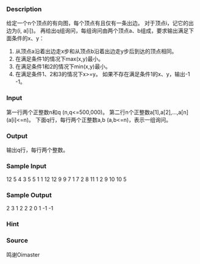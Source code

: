 
### Description

给定一个n个顶点的有向图，每个顶点有且仅有一条出边。
对于顶点i，记它的出边为(i, a[i])。
再给出q组询问，每组询问由两个顶点a、b组成，要求输出满足下面条件的x、y：
1. 从顶点a沿着出边走x步和从顶点b沿着出边走y步后到达的顶点相同。
2. 在满足条件1的情况下max(x,y)最小。
3. 在满足条件1和2的情况下min(x,y)最小。
4. 在满足条件1、2和3的情况下x>=y。
如果不存在满足条件1的x、y，输出-1 -1。

### Input
第一行两个正整数n和q (n,q<=500,000)。
第二行n个正整数a[1],a[2],...,a[n] (a[i]<=n)。
下面q行，每行两个正整数a,b (a,b<=n)，表示一组询问。

### Output
输出q行，每行两个整数。

### Sample Input
12 5
4 3 5 5 1 1 12 12 9 9 7 1
7 2
8 11
1 2
9 10
10 5


### Sample Output
2 3
1 2
2 2
0 1
-1 -1


### Hint

### Source
鸣谢Oimaster